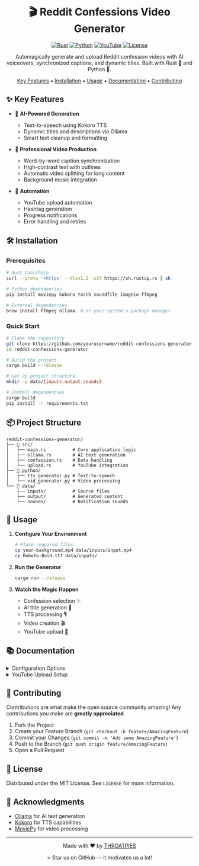 <div align="center">

# 🎬 Reddit Confessions Video Generator

[![Rust](https://img.shields.io/badge/rust-%23000000.svg?style=for-the-badge&logo=rust&logoColor=white)](https://www.rust-lang.org/)
[![Python](https://img.shields.io/badge/python-3670A0?style=for-the-badge&logo=python&logoColor=ffdd54)](https://www.python.org/)
[![YouTube](https://img.shields.io/badge/YouTube-%23FF0000.svg?style=for-the-badge&logo=YouTube&logoColor=white)](https://www.youtube.com/)
[![License](https://img.shields.io/badge/license-MIT-blue.svg?style=for-the-badge)](LICENSE)

Automagically generate and upload Reddit confession videos with AI voiceovers, synchronized captions, and dynamic titles. Built with Rust 🦀 and Python 🐍.

[Key Features](#-key-features) •
[Installation](#-installation) •
[Usage](#-usage) •
[Documentation](#-documentation) •
[Contributing](#-contributing)

<!-- <img src="docs/demo.gif" alt="Demo" width="600"/> -->

</div>

## ✨ Key Features

- 🤖 **AI-Powered Generation**
  - Text-to-speech using Kokoro TTS
  - Dynamic titles and descriptions via Ollama
  - Smart text cleanup and formatting

- 🎥 **Professional Video Production**
  - Word-by-word caption synchronization
  - High-contrast text with outlines
  - Automatic video splitting for long content
  - Background music integration

- 🚀 **Automation**
  - YouTube upload automation
  - Hashtag generation
  - Progress notifications
  - Error handling and retries

## 🛠 Installation

### Prerequisites

```bash
# Rust toolchain
curl --proto '=https' --tlsv1.2 -sSf https://sh.rustup.rs | sh

# Python dependencies
pip install moviepy kokoro torch soundfile imageio-ffmpeg

# External dependencies
brew install ffmpeg ollama  # or your system's package manager
```

### Quick Start

```bash
# Clone the repository
git clone https://github.com/yourusername/reddit-confessions-generator
cd reddit-confessions-generator

# Build the project
cargo build --release

# Set up project structure
mkdir -p data/{inputs,output,sounds}

# Install dependencies
cargo build
pip install -r requirements.txt
```

## 📦 Project Structure

```
reddit-confessions-generator/
├── 🦀 src/
│   ├── main.rs          # Core application logic
│   ├── ollama.rs        # AI text generation
│   ├── confession.rs    # Data handling
│   └── upload.rs        # YouTube integration
├── 🐍 python/
│   ├── tts_generator.py # Text-to-speech
│   └── vid_generator.py # Video processing
└── 📂 data/
    ├── inputs/          # Source files
    ├── output/          # Generated content
    └── sounds/          # Notification sounds
```

## 🚀 Usage

1. **Configure Your Environment**
   ```bash
   # Place required files
   cp your-background.mp4 data/inputs/input.mp4
   cp Roboto-Bold.ttf data/inputs/
   ```

2. **Run the Generator**
   ```bash
   cargo run --release
   ```

3. **Watch the Magic Happen**
   - Confession selection ✨
   - AI title generation 🤖
   - TTS processing 🎙
   - Video creation 🎬
   - YouTube upload 🚀

## 📚 Documentation

<details>
<summary>Configuration Options</summary>

```rust
// Constants available in src/constants.rs
pub const MAX_VIDEO_DURATION: f64 = 60.0;
pub const VIDEO_FONT_SIZE: i32 = 48;
pub const AUDIO_VOICE: &str = "af_bella";
```
</details>

<details>
<summary>YouTube Upload Setup</summary>

1. Create project in Google Cloud Console
2. Enable YouTube Data API
3. Configure OAuth 2.0
4. Place credentials in `docs/sec.json`
</details>

## 🤝 Contributing

Contributions are what make the open source community amazing! Any contributions you make are **greatly appreciated**.

1. Fork the Project
2. Create your Feature Branch (`git checkout -b feature/AmazingFeature`)
3. Commit your Changes (`git commit -m 'Add some AmazingFeature'`)
4. Push to the Branch (`git push origin feature/AmazingFeature`)
5. Open a Pull Request

## 📝 License

Distributed under the MIT License. See `LICENSE` for more information.

## 🙏 Acknowledgments

- [Ollama](https://github.com/ollama/ollama) for AI text generation
- [Kokoro](https://github.com/kokoro) for TTS capabilities
- [MoviePy](https://github.com/Zulko/moviepy) for video processing

---

<div align="center">

Made with ❤️ by [THROATPIES](https://github.com/THROATPIES)

⭐ Star us on GitHub — it motivates us a lot!

</div>

